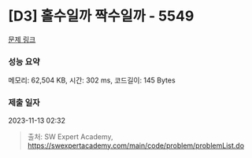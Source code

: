 # [D3] 홀수일까 짝수일까 - 5549 

[문제 링크](https://swexpertacademy.com/main/code/problem/problemDetail.do?contestProbId=AWWxpEDaAVoDFAW4) 

### 성능 요약

메모리: 62,504 KB, 시간: 302 ms, 코드길이: 145 Bytes

### 제출 일자

2023-11-13 02:32



> 출처: SW Expert Academy, https://swexpertacademy.com/main/code/problem/problemList.do
